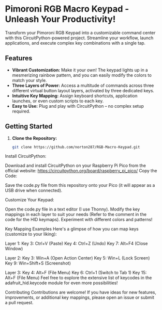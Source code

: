 # Pimoroni RGB Macro Keypad - Unleash Your Productivity!

Transform your Pimoroni RGB Keypad into a customizable command center with this CircuitPython-powered project.  Streamline your workflow, launch applications, and execute complex key combinations with a single tap.

## Features

* **Vibrant Customization:**  Make it your own! The keypad lights up in a mesmerizing rainbow pattern, and you can easily modify the colors to match your style.
* **Three Layers of Power:** Access a multitude of commands across three different virtual button layout layers, activated by three dedicated keys.
* **Intuitive Key Mapping:**  Assign keyboard shortcuts, application launches, or even custom scripts to each key.
* **Easy to Use:**  Plug and play with CircuitPython – no complex setup required.

## Getting Started

1. **Clone the Repository:**
   ```bash
   git clone https://github.com/norton287/RGB-Macro-Keypad.git

Install CircuitPython:

Download and install CircuitPython on your Raspberry Pi Pico from the official website: https://circuitpython.org/board/raspberry_pi_pico/
Copy the Code:

Save the code.py file from this repository onto your Pico (it will appear as a USB drive when connected).

Customize Your Keypad:

Open the code.py file in a text editor (I use Thonny).
Modify the key mappings in each layer to suit your needs (Refer to the comment in the code for the HID keymaps).
Experiment with different colors and patterns!

Key Mapping Examples
Here's a glimpse of how you can map keys (customize to your liking):

Layer 1:
Key 3: Ctrl+V (Paste)
Key 4: Ctrl+Z (Undo)
Key 7: Alt+F4 (Close Window)

Layer 2:
Key 3: Win+A (Open Action Center)
Key 5: Win+L (Lock Screen)
Key 9: Win+Shift+S (Screenshot)

Layer 3:
Key 4: Alt+F (File Menu)
Key 6: Ctrl+1 (Switch to Tab 1)
Key 15: Alt+F (File Menu)
Feel free to explore the extensive list of keycodes in the adafruit_hid.keycode module for even more possibilities!

Contributing
Contributions are welcome! If you have ideas for new features, improvements, or additional key mappings, please open an issue or submit a pull request.
